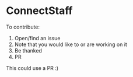 # ConnectStaff

To contribute:
1) Open/find an issue
2) Note that you would like to or are working on it
3) Be thanked
4) PR

This could use a PR :) 